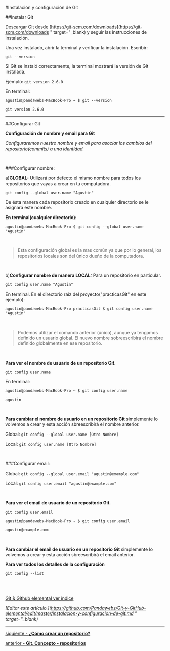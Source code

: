 #Instalación y configuración de Git

##Instalar Git

Descargar Git desde [https://git-scm.com/downloads](https://git-scm.com/downloads " target="_blank) y seguir las instrucciones de instalación.

Una vez instalado, abrir la terminal y verificar la instalación. Escribir:

`git --version`

Si Git se instaló correctamente, la terminal mostrará la versión de Git instalada.

Ejemplo: `git version 2.6.0`

En terminal:

```console
agustin@pandawebs-MacBook-Pro ~ $ git --version

git version 2.6.0
```

<hr>

##Configurar Git

**Configuración de nombre y email para Git**

*Configuraremos nuestro nombre y email para asociar los cambios del repositorio(commits) a una identidad.*

<br>

###Configurar nombre:

a)**GLOBAL:** 
Utilizará por defecto el mismo nombre para todos los repositorios que vayas a crear en tu computadora. 

`git config --global user.name "Agustin"` 

De ésta manera cada repositorio creado en cualquier directorio se le asignará este nombre.



**En terminal(cualquier directorio):**

`agustin@pandawebs-MacBook-Pro $ git config --global user.name "Agustin"`

<br>

> Esta configuración global es la mas común ya que por lo general, los repositorios locales son del único dueño de la computadora.

<br>

b)**Configurar nombre de manera LOCAL:** Para un repositorio en particular.

`git config user.name "Agustin"` 


En terminal. En el directorio raíz del proyecto("practicasGit" en este ejemplo):

`agustin@pandawebs-MacBook-Pro practicasGit $ git config user.name "Agustin"`

<br>

> Podemos utilizar el comando anterior (único), aunque ya tengamos definido un usuario global. El nuevo nombre sobreescribirá el nombre definido globalmente en ese repositorio.

<br>

**Para ver el nombre de usuario de un repositorio Git.**

`git config user.name`

En terminal:

```console
agustin@pandawebs-MacBook-Pro ~ $ git config user.name

agustin
```

<br>

**Para cambiar el nombre de usuario en un repositorio Git** simplemente lo volvemos 
a crear y esta acción sbreescribirá el nombre anterior.

Global: `git config --global user.name [Otro Nombre]`

Local: `git config user.name [Otro Nombre]`

<br>

###Configurar email:

Global: `git config --global user.email "agustin@example.com"`

Local: `git config user.email "agustin@example.com"`

<br>

**Para ver el email de usuario de un repositorio Git.**

`git config user.email`

```console
agustin@pandawebs-MacBook-Pro ~ $ git config user.email

agustin@example.com
```

<br>

**Para cambiar el email de usuario en un repositorio Git** simplemente lo volvemos 
a crear y esta acción sbreescribirá el email anterior.

**Para ver todos los detalles de la configuración**

`git config --list`

<br>
<br>



<!-- Inicio links índice y github -->


<span class="link-to-index-git">[Git & Github elemental ver índice](https://github.com/Pandawebs/Git-y-GitHub-elemental/blob/master/README.md)</span>

<em>[Editar este artículo.](https://github.com/Pandawebs/Git-y-GitHub-elemental/edit/master/instalacion-y-configuracion-de-git.md " target="_blank)</em>


<!-- Fin links índice y github -->


<hr>

[siguiente - **¿Cómo crear un repositorio?**](https://github.com/Pandawebs/Git-y-GitHub-elemental/blob/master/crear-un-repositorio.md) 

[anterior - **Git. Concepto - repositorios**](https://github.com/Pandawebs/Git-y-GitHub-elemental/blob/master/git-concepto-repositorios.md) 
